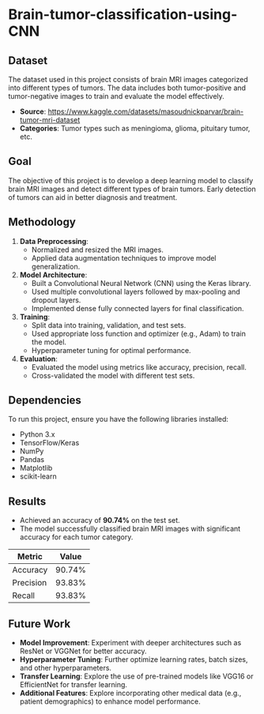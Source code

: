 # Brain-tumor-classification-using-CNN


## Dataset
The dataset used in this project consists of brain MRI images categorized into different types of tumors. The data includes both tumor-positive and tumor-negative images to train and evaluate the model effectively.

- **Source**: https://www.kaggle.com/datasets/masoudnickparvar/brain-tumor-mri-dataset
- **Categories**: Tumor types such as meningioma, glioma, pituitary tumor, etc.

## Goal
The objective of this project is to develop a deep learning model to classify brain MRI images and detect different types of brain tumors. Early detection of tumors can aid in better diagnosis and treatment.

## Methodology
1. **Data Preprocessing**: 
    - Normalized and resized the MRI images.
    - Applied data augmentation techniques to improve model generalization.
2. **Model Architecture**:
    - Built a Convolutional Neural Network (CNN) using the Keras library.
    - Used multiple convolutional layers followed by max-pooling and dropout layers.
    - Implemented dense fully connected layers for final classification.
3. **Training**:
    - Split data into training, validation, and test sets.
    - Used appropriate loss function and optimizer (e.g., Adam) to train the model.
    - Hyperparameter tuning for optimal performance.
4. **Evaluation**:
    - Evaluated the model using metrics like accuracy, precision, recall.
    - Cross-validated the model with different test sets.

## Dependencies
To run this project, ensure you have the following libraries installed:

- Python 3.x
- TensorFlow/Keras
- NumPy
- Pandas
- Matplotlib
- scikit-learn


## Results
- Achieved an accuracy of **90.74%** on the test set.
- The model successfully classified brain MRI images with significant accuracy for each tumor category.

| Metric       | Value   |
| ------------ | ------- |
| Accuracy     | 90.74%      |
| Precision    | 93.83%      |
| Recall       | 93.83%      |

## Future Work
- **Model Improvement**: Experiment with deeper architectures such as ResNet or VGGNet for better accuracy.
- **Hyperparameter Tuning**: Further optimize learning rates, batch sizes, and other hyperparameters.
- **Transfer Learning**: Explore the use of pre-trained models like VGG16 or EfficientNet for transfer learning.
- **Additional Features**: Explore incorporating other medical data (e.g., patient demographics) to enhance model performance.
